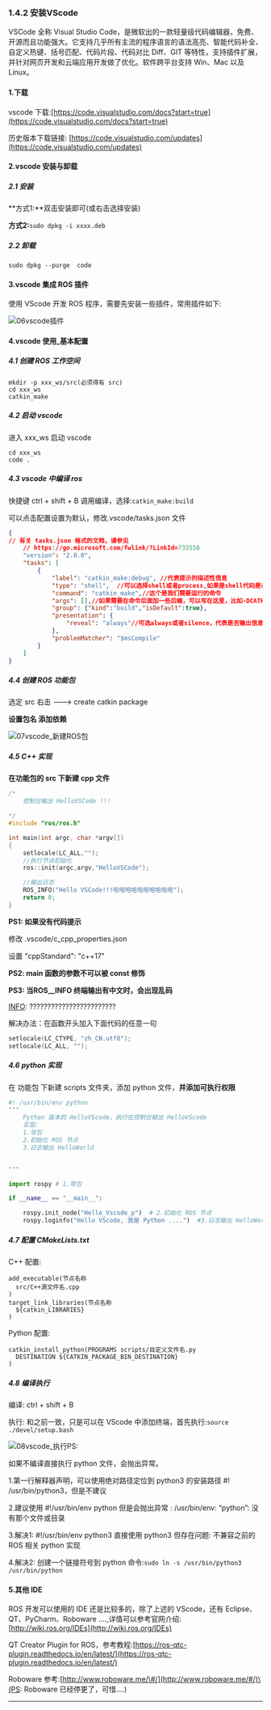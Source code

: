 ### 1.4.2 安装VScode

VSCode 全称 Visual Studio Code，是微软出的一款轻量级代码编辑器，免费、开源而且功能强大。它支持几乎所有主流的程序语言的语法高亮、智能代码补全、自定义热键、括号匹配、代码片段、代码对比 Diff、GIT 等特性，支持插件扩展，并针对网页开发和云端应用开发做了优化。软件跨平台支持 Win、Mac 以及 Linux。

#### 1.下载

vscode 下载:[https://code.visualstudio.com/docs?start=true](https://code.visualstudio.com/docs?start=true)

历史版本下载链接: [https://code.visualstudio.com/updates](https://code.visualstudio.com/updates)

#### 2.vscode 安装与卸载

##### 2.1 安装

**方式1:**双击安装即可\(或右击选择安装\)

**方式2:**`sudo dpkg -i xxxx.deb`

##### 2.2 卸载

```
sudo dpkg --purge  code
```

#### 3.vscode 集成 ROS 插件

使用 VScode 开发 ROS 程序，需要先安装一些插件，常用插件如下:

![](file://D:/ROS课程/ROS讲义_Noetic/ROS01_概述与环境搭建/img/06vscode插件.PNG?lastModify=1594352429 "06vscode插件")

#### 4.vscode 使用\_基本配置

##### 4.1 创建 ROS 工作空间

```
mkdir -p xxx_ws/src(必须得有 src)
cd xxx_ws
catkin_make
```

##### 4.2 启动 vscode

进入 xxx\_ws 启动 vscode

```
cd xxx_ws
code .
```

##### 4.3 vscode 中编译 ros

快捷键 ctrl + shift + B 调用编译，选择:`catkin_make:build`

可以点击配置设置为默认，修改.vscode/tasks.json 文件

```json
{
// 有关 tasks.json 格式的文档，请参见
    // https://go.microsoft.com/fwlink/?LinkId=733558
    "version": "2.0.0",
    "tasks": [
        {
            "label": "catkin_make:debug", //代表提示的描述性信息
            "type": "shell",  //可以选择shell或者process,如果是shell代码是在shell里面运行一个命令，如果是process代表作为一个进程来运行
            "command": "catkin_make",//这个是我们需要运行的命令
            "args": [],//如果需要在命令后面加一些后缀，可以写在这里，比如-DCATKIN_WHITELIST_PACKAGES=“pac1;pac2”
            "group": {"kind":"build","isDefault":true},
            "presentation": {
                "reveal": "always"//可选always或者silence，代表是否输出信息
            },
            "problemMatcher": "$msCompile"
        }
    ]
}
```

##### 4.4 创建 ROS 功能包

选定 src 右击 ---&gt; create catkin package

**设置包名 添加依赖**

![](file://D:/ROS课程/ROS讲义_Noetic/ROS01_概述与环境搭建/img/07vscode_新建ROS包.PNG?lastModify=1594352429 "07vscode\_新建ROS包")

##### 4.5 C++ 实现

**在功能包的 src 下新建 cpp 文件**

```cpp
/*
    控制台输出 HelloVSCode !!!

*/
#include "ros/ros.h"

int main(int argc, char *argv[])
{
    setlocale(LC_ALL,"");
    //执行节点初始化
    ros::init(argc,argv,"HelloVSCode");

    //输出日志
    ROS_INFO("Hello VSCode!!!哈哈哈哈哈哈哈哈哈哈");
    return 0;
}
```

**PS1: 如果没有代码提示**

修改 .vscode/c\_cpp\_properties.json

设置 "cppStandard": "c++17"

**PS2: main 函数的参数不可以被 const 修饰**

**PS3: 当ROS\_\_INFO 终端输出有中文时，会出现乱码**

[INFO](#): ????????????????????????

解决办法：在函数开头加入下面代码的任意一句

```cpp
setlocale(LC_CTYPE, "zh_CN.utf8");
setlocale(LC_ALL, "");
```

##### 4.6 python 实现

在 功能包 下新建 scripts 文件夹，添加 python 文件，**并添加可执行权限**

```py
#! /usr/bin/env python
"""
    Python 版本的 HelloVScode，执行在控制台输出 HelloVScode
    实现:
    1.导包
    2.初始化 ROS 节点
    3.日志输出 HelloWorld


"""

import rospy # 1.导包

if __name__ == "__main__":

    rospy.init_node("Hello_Vscode_p")  # 2.初始化 ROS 节点
    rospy.loginfo("Hello VScode, 我是 Python ....")  #3.日志输出 HelloWorld
```

##### 4.7 配置 CMakeLists.txt

C++ 配置:

```
add_executable(节点名称
  src/C++源文件名.cpp
)
target_link_libraries(节点名称
  ${catkin_LIBRARIES}
)
```

Python 配置:

```
catkin_install_python(PROGRAMS scripts/自定义文件名.py
  DESTINATION ${CATKIN_PACKAGE_BIN_DESTINATION}
)
```

##### 4.8 编译执行

编译: ctrl + shift + B

执行: 和之前一致，只是可以在 VScode 中添加终端，首先执行:`source ./devel/setup.bash`

![](file://D:/ROS课程/ROS讲义_Noetic/ROS01_概述与环境搭建/img/08vscode_执行.PNG?lastModify=1594352429 "08vscode\_执行")PS:

如果不编译直接执行 python 文件，会抛出异常。

1.第一行解释器声明，可以使用绝对路径定位到 python3 的安装路径 \#! /usr/bin/python3，但是不建议

2.建议使用 \#!/usr/bin/env python 但是会抛出异常 : /usr/bin/env: “python”: 没有那个文件或目录

3.解决1: \#!/usr/bin/env python3 直接使用 python3 但存在问题: 不兼容之前的 ROS 相关 python 实现

4.解决2: 创建一个链接符号到 python 命令:`sudo ln -s /usr/bin/python3 /usr/bin/python`

#### 5.其他 IDE

ROS 开发可以使用的 IDE 还是比较多的，除了上述的 VScode，还有 Eclipse、QT、PyCharm、Roboware ....,详情可以参考官网介绍:[http://wiki.ros.org/IDEs](http://wiki.ros.org/IDEs)

QT Creator Plugin for ROS，参考教程:[https://ros-qtc-plugin.readthedocs.io/en/latest/](https://ros-qtc-plugin.readthedocs.io/en/latest/)

Roboware 参考:[http://www.roboware.me/\#/](http://www.roboware.me/#/)\(PS: Roboware 已经停更了，可惜....\)

---



